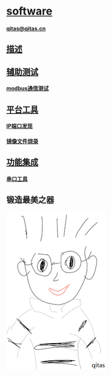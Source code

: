 # [software](https://github.com/qitas/software) 

#### qitas@qitas.cn

## [描述](https://github.com/qitas/software/wiki) 

## [辅助测试](qitas/)

#### [modbus通信测试](https://github.com/Qitas/winmodbus)

## [平台工具](qitas/)

#### [IP端口发现](https://github.com/Qitas/winscan)

#### [镜像文件烧录](https://github.com/Qitas/winimage)


## [功能集成](qitas/)

#### [串口工具](https://github.com/Qitas/winserial)


## 锻造最美之器

[![sites](qitas/qitas.png)](http://www.qitas.cn)

